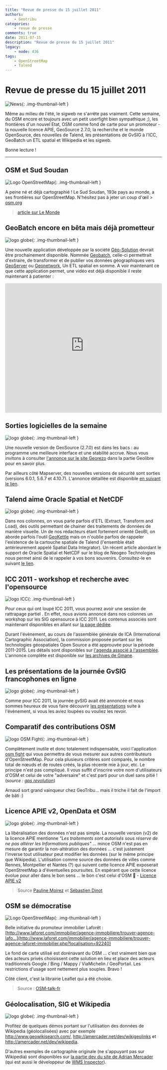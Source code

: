 ```yaml
---
title: "Revue de presse du 15 juillet 2011"
authors:
    - Geotribu
categories:
    - revue de presse
comments: true
date: 2011-07-15
description: "Revue de presse du 15 juillet 2011"
legacy:
    - node: 436  
tags:
    - OpenStreetMap
    - Talend
---
```


# Revue de presse du 15 juillet 2011

![News](https://cdn.geotribu.fr/img/internal/icons-rdp-news/news.png "Icône news générique"){: .img-thumbnail-left }

Même au milieu de l'été, le sigweb ne s'arrête pas vraiment. Cette semaine, du OSM encore et toujours avec un petit userfight bien sympathique ;), les frontières d'un nouvel Etat, OSM comme fond de carte pour un promoteur - la nouvelle licence APIE, GeoSource 2.7.0, la recherche et le monde OpenSource, des nouvelles de Talend, les présentations de GvSIG à l'ICC, GeoBatch un ETL spatial et Wikipedia et les sigweb.

Bonne lecture !

----

## OSM et Sud Soudan

![Logo OpenStreetMap](https://cdn.geotribu.fr/img/logos-icones/OpenStreetMap/Openstreetmap.png "logo OpenStreetMap"){: .img-thumbnail-left }

A peine né et déjà cartographié ! Le Sud Soudan, 193e pays au monde, a ses frontières sur OpenStreetMap. N'hésitez pas à jeter un coup d'œil > [osm.org](http://osm.org/go/wnOtt--)  

> [article sur Le Monde](https://www.lemonde.fr/afrique/article/2011/07/09/le-sud-soudan-proclame-son-independance_1546977_3212.html)

## GeoBatch encore en bêta mais déjà prometteur

![logo globe](https://cdn.geotribu.fr/img/internal/icons-rdp-news/world.png "Icône de globe"){: .img-thumbnail-left }

Une nouvelle application développée par la société [Géo-Solution](http://www.geo-solutions.it/) devrait être prochainement disponible. Nommée [Geobatch](http://geobatch.geo-solutions.it/), celle-ci permettrait d'extraire, de transformer et de publier vos données géographiques vers [GeoServer](http://geoserver.org/display/GEOS/Welcome) ou [Geonetwork](http://geonetwork-opensource.org/), Un ETL spatial en somme. A voir maintenant ce que cette application permet, une vidéo est déjà disponible il reste maintenant à patienter :

<iframe width="100%" height="415" src="https://www.youtube-nocookie.com/embed/FROpp2cbh_A" title="YouTube video player" frameborder="0" allow="accelerometer; autoplay; clipboard-write; encrypted-media; gyroscope; picture-in-picture" allowfullscreen></iframe>

## Sorties logicielles de la semaine

![logo globe](https://cdn.geotribu.fr/img/internal/icons-rdp-news/world.png "Icône de globe"){: .img-thumbnail-left }

Une nouvelle version de GeoSource (2.7.0) est dans les bacs : au programme une meilleure interface et une stabilité accrue. Nous vous invitons à consulter [l'annonce sur le site Georezo](http://georezo.net/forum/viewtopic.php?pid=195129) dans la partie Geolibre pour en savoir plus.  

Par ailleurs côté Mapserver, des nouvelles versions de sécurité sont sorties (versions 6.0.1, 5.6.7 et 4.10.7). L'annonce détaillée est disponible [en suivant le lien](http://lists.osgeo.org/pipermail/mapserver-users/2011-July/069430.html).

## Talend aime Oracle Spatial et NetCDF

![logo globe](https://cdn.geotribu.fr/img/internal/icons-rdp-news/world.png "Icône de globe"){: .img-thumbnail-left }

Dans nos colonnes, on vous parle parfois d'ETL (Extract, Transform and Load), des outils permettant de chainer des traitements de données de manière visuelle. Un de nos rédacteurs étant fortement orienté GeoBI, on aborde parfois l'outil [GeoKettle](http://www.spatialytics.org/projects/geokettle/) mais on n'oublie parfois de rappeler l'existence de la cartouche spatiale de Talend (l'ensemble était antérieurement appelé Spatial Data Integrator). Un récent article abordant le support de Oracle Spatial et NetCDF sur le blog de Neogeo Technologies nous permet ainsi de le rappeler à vos bons souvenirs. Consultez-le en suivant [le lien](http://www.neogeo-online.net/blog/archives/1384/).

## ICC 2011 - workshop et recherche avec l'opensource

![logo ICC](https://cdn.geotribu.fr/img/logos-icones/entreprises_association/icc.png "logo ICC"){: .img-thumbnail-left }

Pour ceux qui ont loupé ICC 2011, vous pourrez avoir une session de rattrapage partiel . En effet, nous avions annoncé dans nos colonnes un workshop sur les SIG opensource à ICC 2011. Les contenus associés sont maintenant disponibles en allant sur [la page dédiée](http://kartoweb.itc.nl/kobben/ICA-OSGEO-workshop/usb/).  

Durant l'évènement, au cours de l'assemblée générale de ICA (International Cartographic Association), la commission proposée portant sur les technologies géospatiales Open Source a été approuvée pour la période 2011-2015. Les détails sont disponibles sur [l'agenda associé à l'assemblée](http://icaci.org/documents/generalassembly2011/Agenda_15th_GA_Paris_English.pdf). L'annonce complète est disponible sur [les archives de Gmane](http://permalink.gmane.org/gmane.comp.gis.osgeo.discuss/8795).

## Les présentations de la journée GvSIG francophones en ligne

![logo globe](https://cdn.geotribu.fr/img/internal/icons-rdp-news/world.png "Icône de globe"){: .img-thumbnail-left }

Comme pour ICC 2011, la journée gvSIG avait été annoncée et nous sommes heureux de vous faire découvrir [les présentations](http://www.gvsig.org/web/community/events/journees-francophones/2011/Programa) suite à l'évènement, si vous les aviez loupées ou vouliez les revoir.

## Comparatif des contributions OSM

![logo OSM Fight](https://cdn.geotribu.fr/img/logos-icones/OpenStreetMap/osmfight.png "logo OSM Fight"){: .img-thumbnail-left }

Complètement inutile et donc totalement indispensable, voici l'application [osm fight](http://osmfight.neis-one.org/) qui vous permettra de vous mesurer aux autres contributeurs d'OpenStreetMap. Pour cela plusieurs critères sont comparés, le nombre total de nœuds et de routes créés, la plus récente mie à jour, etc. Le principe n'est pas compliqué. Il vous suffit d'inscrire votre nom d'utilisateurs d'OSM et celui de votre "adversaire" et c'est parti pour un duel sans pitié ! (*source : [gps revolution](http://gpsrevolution.blogspot.com/2011/07/osm-fight.html)*)  

Arnaud sort grand vainqueur chez GeoTribu... mais il triche il fait de l'import de bâti :)

## Licence APIE v2, OpenData et OSM

![logo globe](https://cdn.geotribu.fr/img/internal/icons-rdp-news/world.png "Icône de globe"){: .img-thumbnail-left }

La libéralisation des données n'est pas simple. La nouvelle version (v2) de la licence APIE mentionne *"Les traitements sont autorisés sous réserve de ne pas altérer les Informations publiques"* ... mince OSM n'est pas en mesure de garantir la non-altération des données ... c'est justement l'inverse tout utilisateur peut modifier les données (sur le même principe que Wikipedia). L'utilisation comme source des données de villes comme Rennes, Montpellier et Nantes (?) qui suivent cette licence APIE exposerait OpenStreetMap à d'éventuelles poursuites. En espérant que cette licence évolue pour aller dans le bon sens ... le bon c'est celui d'OSM :slightly_smiling_face: - [Licence APIE v2](https://www.apiefrance.fr/sections/acces_thematique/reutilisation-des-informations-publiques/des-conditions-generales-pour-la-reutilisation-des-informations-publiques/view)  

> Source [Pauline Moirez](http://twitter.com/#!@archives_masala) et [Sébastien Dinot](http://lists.openstreetmap.org/pipermail/talk-fr/2011-July/034039.html)

## OSM se démocratise

![Logo OpenStreetMap](https://cdn.geotribu.fr/img/logos-icones/OpenStreetMap/Openstreetmap.png){: .img-thumbnail-left }

Belle initiative du promoteur immobilier Laforêt : [http://www.laforet.com/immobilier/agence-immobiliere/trouver-agence-lafo...](http://www.laforet.com/immobilier/agence-immobiliere/trouver-agence-laforet-immobilier.php?localisation=92240)  

Le fond de carte utilisé est dorénavant du OSM ... c'est vraiment bien que des acteurs privés choisissent cette solution en lieu et place des acteurs traditionnels Google / Bing / Mappy / ViaMichelin / GeoPortail. Les restrictions d'usage sont nettement plus souples. Bravo !  

Côté client, c'est la librairie Leaflet qui a été choisie.

> Source : [OSM-talk-fr](http://lists.openstreetmap.org/pipermail/talk-fr/2011-July/034012.html)

## Géolocalisation, SIG et Wikipedia

![logo globe](https://cdn.geotribu.fr/img/internal/icons-rdp-news/world.png "Icône de globe"){: .img-thumbnail-left }

Profitez de quelques démos portant sur l'utilisation des données de Wikipedia (géolocalisées) avec par exemple <http://www.geowikisearch.com/>, <http://amercader.net/dev/wikigeolinks> et <http://amercader.net/dev/wikipedia>.  

D'autres exemples de cartographie originale (ne s'appuyant pas sur Wikipedia) sont disponibles sur [la partie dev du site de Adrian Mercader](http://amercader.net/dev/) (qui est aussi le développeur de [WMS Inspector](https://addons.mozilla.org/fr/firefox/addon/wms-inspector/)).
